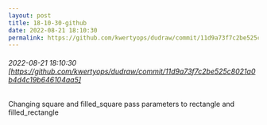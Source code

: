```yaml
---
layout: post
title: 18-10-30-github
date: 2022-08-21 18:10:30
permalink: https://github.com/kwertyops/dudraw/commit/11d9a73f7c2be525c8021a0b4d4c19b646104aa5
---
```


###### 2022-08-21 18:10:30 [https://github.com/kwertyops/dudraw/commit/11d9a73f7c2be525c8021a0b4d4c19b646104aa5]
Changing square and filled_square pass parameters to rectangle and filled_rectangle
